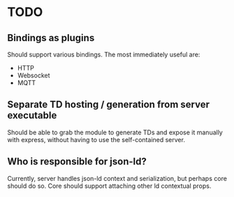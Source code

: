 # TODO

## Bindings as plugins

Should support various bindings. The most immediately useful are:

- HTTP
- Websocket
- MQTT

## Separate TD hosting / generation from server executable

Should be able to grab the module to generate TDs and expose it manually
with express, without having to use the self-contained server.

## Who is responsible for json-ld?

Currently, server handles json-ld context and serialization, but
perhaps core should do so. Core should support attaching other ld contextual props.
